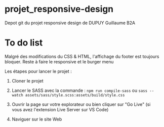 # projet_responsive-design
Depot git du projet responsive design de DUPUY Guillaume B2A

# To do list

Malgré des modifications du CSS & HTML, l'affichage du footer est toujours bloquer.
Reste à faire le responsive et le burger menu

Les étapes pour lancer le projet :

1. Cloner le projet 
2. Lancer le SASS avec la commande : ```npm run compile-sass``` ou ```sass --watch assets/sass/style.scss:assets/build/style.css``` 
3. Ouvrir la page sur votre explorateur ou bien cliquer sur "Go Live" (si vous avez l'extension Live Server sur VS Code)

4. Naviguer sur le site Web

